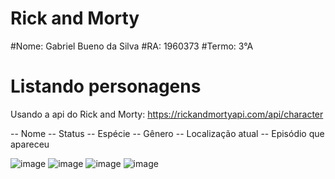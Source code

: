 # Rick and Morty

#Nome: Gabriel Bueno da Silva
#RA: 1960373
#Termo: 3°A

# Listando personagens

Usando a api do Rick and Morty: https://rickandmortyapi.com/api/character

-- Nome
-- Status
-- Espécie
-- Gênero
-- Localização atual
-- Episódio que apareceu

![image](https://github.com/gabebuenu/rickandmorty/assets/127902855/5bcc4c95-7848-4859-86d9-f351e8f1e26e)
![image](https://github.com/gabebuenu/rickandmorty/assets/127902855/0127e556-ad3d-4fc0-85ce-f2b61f7d842f)
![image](https://github.com/gabebuenu/rickandmorty/assets/127902855/1b1cf614-db3c-448a-b735-8111505b0458)
![image](https://github.com/gabebuenu/rickandmorty/assets/127902855/333edf6e-75d6-4914-96f0-37b5e7ff956d)



